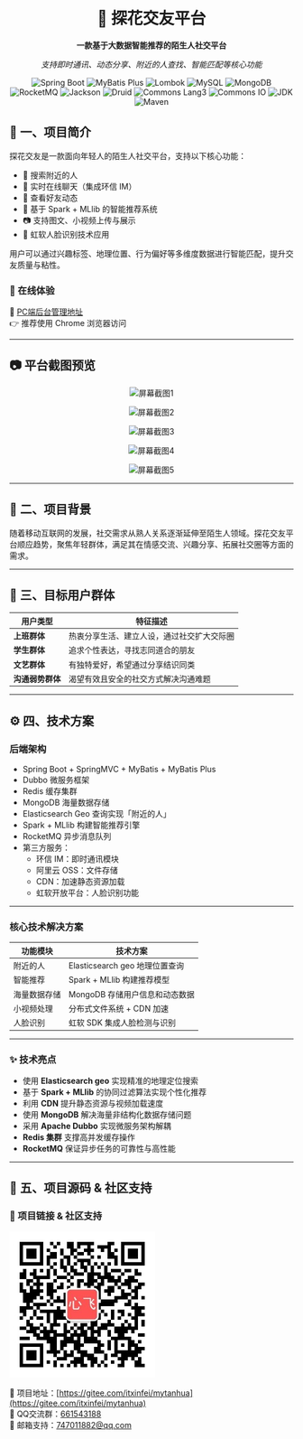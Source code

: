 <div align="center">
  <h1>🌸 探花交友平台</h1>
  <strong>一款基于大数据智能推荐的陌生人社交平台</strong>

  <em>支持即时通讯、动态分享、附近的人查找、智能匹配等核心功能</em>

![Spring Boot](https://img.shields.io/badge/Spring%20Boot-2.1.0.RELEASE-brightgreen)
![MyBatis Plus](https://img.shields.io/badge/MyBatis%20Plus-3.1.1-blue)
![Lombok](https://img.shields.io/badge/Lombok-1.18.4-yellow)
![MySQL](https://img.shields.io/badge/MySQL-5.1.47-orange)
![MongoDB](https://img.shields.io/badge/MongoDB-3.9.1-green)
![RocketMQ](https://img.shields.io/badge/RocketMQ-4.3.2-red)
![Jackson](https://img.shields.io/badge/Jackson-2.9.9-purple)
![Druid](https://img.shields.io/badge/Druid-1.0.9-lightgrey)
![Commons Lang3](https://img.shields.io/badge/Commons%20Lang3-3.7-blueviolet)
![Commons IO](https://img.shields.io/badge/Commons%20IO-2.8.0-yellowgreen)
![JDK](https://img.shields.io/badge/JDK-1.8+-brightgreen)
![Maven](https://img.shields.io/badge/Maven-3.x+-orange)

</div>



## 🧩 一、项目简介

探花交友是一款面向年轻人的陌生人社交平台，支持以下核心功能：

- 📍 搜索附近的人  
- 💬 实时在线聊天（集成环信 IM）  
- 📰 查看好友动态  
- 🤖 基于 Spark + MLlib 的智能推荐系统  
- 📷 支持图文、小视频上传与展示  
- 📸 虹软人脸识别技术应用  

用户可以通过兴趣标签、地理位置、行为偏好等多维度数据进行智能匹配，提升交友质量与粘性。


### 🔗 在线体验  
🔗 [PC端后台管理地址](https://tanhua-admin.itheima.net/#/login)  
👉 推荐使用 Chrome 浏览器访问


---

## 📷 平台截图预览

<div align="center">

![屏幕截图1](https://broadscope-dialogue-new.oss-cn-beijing.aliyuncs.com/output/20250516/810edfcbc3a5382a02eb264b72834b1b.png?Expires=1778924223&OSSAccessKeyId=LTAI5tL97mBYzVcjkG1cUyin&Signature=io42D%2ForOXIAWmPSoGVYN%2BySGAk%3D)

![屏幕截图2](https://broadscope-dialogue-new.oss-cn-beijing.aliyuncs.com/output/20250516/8cac6dff264e496a0372fbd3d448a954.png?Expires=1778924224&OSSAccessKeyId=LTAI5tL97mBYzVcjkG1cUyin&Signature=J9oCy8G7qAP7M%2Bb617K3jlvXcpI%3D)

![屏幕截图3](https://broadscope-dialogue-new.oss-cn-beijing.aliyuncs.com/output/20250516/2d62c85e34bc30e873d0449565c73102.png?Expires=1778924224&OSSAccessKeyId=LTAI5tL97mBYzVcjkG1cUyin&Signature=sRt%2FH6dUf5GG75bpv39ebkce2q8%3D)

![屏幕截图4](https://broadscope-dialogue-new.oss-cn-beijing.aliyuncs.com/output/20250516/52977066b68b611f018ca183d9e82c93.png?Expires=1778924224&OSSAccessKeyId=LTAI5tL97mBYzVcjkG1cUyin&Signature=1rE0oNVYD4K4A%2B1FxjVlG6M7%2Fho%3D)

![屏幕截图5](https://broadscope-dialogue-new.oss-cn-beijing.aliyuncs.com/output/20250516/bac9dc6d5b85949d8c7df0663d1dc55a.png?Expires=1778924224&OSSAccessKeyId=LTAI5tL97mBYzVcjkG1cUyin&Signature=Ow8bcWVXWyIZz6fi4ef6LWN8jro%3D)

</div>

---

## 🎯 二、项目背景

随着移动互联网的发展，社交需求从熟人关系逐渐延伸至陌生人领域。探花交友平台顺应趋势，聚焦年轻群体，满足其在情感交流、兴趣分享、拓展社交圈等方面的需求。

---

## 👥 三、目标用户群体

| 用户类型 | 特征描述 |
|----------|-----------|
| **上班群体** | 热衷分享生活、建立人设，通过社交扩大交际圈 |
| **学生群体** | 追求个性表达，寻找志同道合的朋友 |
| **文艺群体** | 有独特爱好，希望通过分享结识同类 |
| **沟通弱势群体** | 渴望有效且安全的社交方式解决沟通难题 |

---

## ⚙️ 四、技术方案

### 后端架构
- Spring Boot + SpringMVC + MyBatis + MyBatis Plus
- Dubbo 微服务框架
- Redis 缓存集群
- MongoDB 海量数据存储
- Elasticsearch Geo 查询实现「附近的人」
- Spark + MLlib 构建智能推荐引擎
- RocketMQ 异步消息队列
- 第三方服务：
  - 环信 IM：即时通讯模块
  - 阿里云 OSS：文件存储
  - CDN：加速静态资源加载
  - 虹软开放平台：人脸识别功能

---

### 核心技术解决方案

| 功能模块 | 技术方案 |
|----------|-----------|
| 附近的人 | Elasticsearch geo 地理位置查询 |
| 智能推荐 | Spark + MLlib 构建推荐模型 |
| 海量数据存储 | MongoDB 存储用户信息和动态数据 |
| 小视频处理 | 分布式文件系统 + CDN 加速 |
| 人脸识别 | 虹软 SDK 集成人脸检测与识别 |

---

### ✨ 技术亮点

- 使用 **Elasticsearch geo** 实现精准的地理定位搜索  
- 基于 **Spark + MLlib** 的协同过滤算法实现个性化推荐  
- 利用 **CDN** 提升静态资源与视频加载速度  
- 使用 **MongoDB** 解决海量非结构化数据存储问题  
- 采用 **Apache Dubbo** 实现微服务架构解耦  
- **Redis 集群** 支撑高并发缓存操作  
- **RocketMQ** 保证异步任务的可靠性与高性能  

---

## 📁 五、项目源码 & 社区支持

### 🔗 项目链接 & 社区支持  

![微信公众号二维码](docs/%E5%BF%83%E9%A3%9E%E4%B8%BA%E4%BD%A0%E9%A3%9E.jpg)

🚀 项目地址：[https://gitee.com/itxinfei/mytanhua](https://gitee.com/itxinfei/mytanhua)  
👥 QQ交流群：[661543188](https://qm.qq.com/cgi-bin/qm/qr?k=gNgch-wCkfUu-QbI7DZSudrax2BN7vY0&jump_from=webapi&authKey=QHSRnxQvu+h5S3AXGn/DSHrVPiFQAYEk6bSlCE1lS276SFjQAUagV4FG7bHf0OSM)  
📧 邮箱支持：[747011882@qq.com](http://mail.qq.com/cgi-bin/qm_share?t=qm_mailme&email=f0hLSE9OTkdHTT8ODlEcEBI)  
